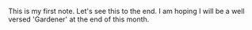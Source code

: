 This is my first note. Let's see this to the end. I am hoping I will be a well versed 'Gardener' at the end of this month.